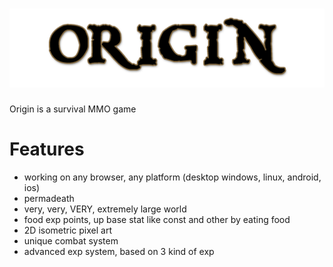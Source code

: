 
# ![Origin](frontend/assets/img/logo.png)

Origin is a survival MMO game

# Features

- working on any browser, any platform (desktop windows, linux, android, ios)
- permadeath
- very, very, VERY, extremely large world
- food exp points, up base stat like const and other by eating food
- 2D isometric pixel art
- unique combat system
- advanced exp system, based on 3 kind of exp

